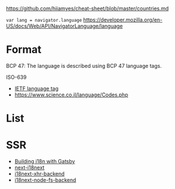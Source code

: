 https://github.com/hiiamyes/cheat-sheet/blob/master/countries.md

`var lang = navigator.language`
https://developer.mozilla.org/en-US/docs/Web/API/NavigatorLanguage/language

# Format

BCP 47: The language is described using BCP 47 language tags.

ISO-639

- [IETF language tag](https://en.wikipedia.org/wiki/IETF_language_tag)
- https://www.science.co.il/language/Codes.php

# List

# SSR

- [Building i18n with Gatsby](https://www.gatsbyjs.org/blog/2017-10-17-building-i18n-with-gatsby/)
- [next-i18next](https://github.com/isaachinman/next-i18next)
- [i18next-xhr-backend](https://github.com/i18next/i18next-xhr-backend)
- [i18next-node-fs-backend](https://github.com/i18next/i18next-node-fs-backend)

